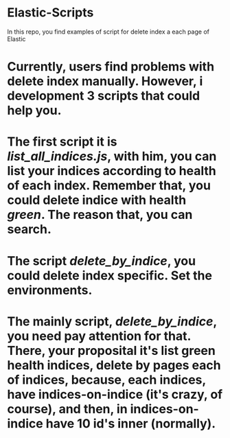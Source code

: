 # Elastic-Scripts
In this repo, you find examples of script for delete index a each page of Elastic 

# Currently, users find problems with delete index manually. However, i development 3 scripts that could help you.

# The first script it is *list_all_indices.js*, with him, you can list your indices according to health of each index. Remember that, you could delete indice with health *green*. The reason that, you can search.

# The script *delete_by_indice*, you could delete index specific. Set the environments.

# The mainly script, *delete_by_indice*, you need pay attention for that. There, your proposital it's list green health indices, delete by pages each of indices, because, each indices, have indices-on-indice (it's crazy, of course), and then, in indices-on-indice have 10 id's inner (normally).